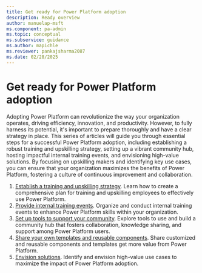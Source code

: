 ```yaml
---
title: Get ready for Power Platform adoption
description: Ready overview
author: manuelap-msft
ms.component: pa-admin
ms.topic: conceptual
ms.subservice: guidance
ms.author: mapichle
ms.reviewer: pankajsharma2087
ms.date: 02/28/2025
---
```


# Get ready for Power Platform adoption

Adopting Power Platform can revolutionize the way your organization operates, driving efficiency, innovation, and productivity. However, to fully harness its potential, it's important to prepare thoroughly and have a clear strategy in place. This series of articles will guide you through essential steps for a successful Power Platform adoption, including establishing a robust training and upskilling strategy, setting up a vibrant community hub, hosting impactful internal training events, and envisioning high-value solutions. By focusing on upskilling makers and identifying key use cases, you can ensure that your organization maximizes the benefits of Power Platform, fostering a culture of continuous improvement and collaboration.

1. [Establish a training and upskilling strategy](training-strategy.md). Learn how to create a comprehensive plan for training and upskilling employees to effectively use Power Platform.
1. [Provide internal training events](in-a-day.md). Organize and conduct internal training events to enhance Power Platform skills within your organization.
1. [Set up tools to support your community](wiki-community.md). Explore tools to use and build a community hub that fosters collaboration, knowledge sharing, and support among Power Platform users.
1. [Share your own templates and reusable components](reusable.md). Share customized and reusable components and templates get more value from Power Platform.
1. [Envision solutions](solution-envisioning.md). Identify and envision high-value use cases to maximize the impact of Power Platform adoption.
